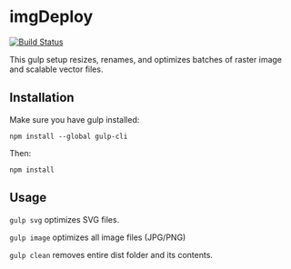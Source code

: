 imgDeploy
===
[![Build Status](https://travis-ci.org/davesantos/imgDeploy.svg?branch=master)](https://travis-ci.org/davesantos/imgDeploy)

This gulp setup resizes, renames, and optimizes batches of raster image and scalable vector files.

## Installation

Make sure you have gulp installed:

```
npm install --global gulp-cli
```

Then:

```
npm install
```

## Usage

`gulp svg` optimizes SVG files.

`gulp image` optimizes all image files (JPG/PNG)

`gulp clean` removes entire dist folder and its contents.
